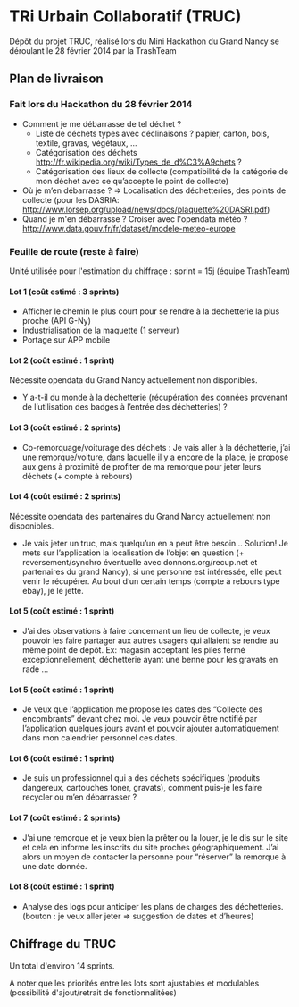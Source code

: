 # TRi Urbain Collaboratif (TRUC) 

Dépôt du projet TRUC, réalisé lors du Mini Hackathon du Grand Nancy se déroulant le 28 février 2014 par la TrashTeam

## Plan de livraison

### Fait lors du Hackathon du 28 février 2014

- Comment je me débarrasse de tel déchet ?
    - Liste de déchets types avec déclinaisons ? papier, carton, bois, textile, gravas, végétaux, ...
    - Catégorisation des déchets http://fr.wikipedia.org/wiki/Types_de_d%C3%A9chets ?
    - Catégorisation des lieux de collecte (compatibilité de la catégorie de mon déchet avec ce qu’accepte le point de collecte)
- Où je m’en débarrasse ? => Localisation des déchetteries, des points de collecte (pour les DASRIA: http://www.lorsep.org/upload/news/docs/plaquette%20DASRI.pdf)
- Quand je m'en débarrasse ? Croiser avec l'opendata météo ? http://www.data.gouv.fr/fr/dataset/modele-meteo-europe


### Feuille de route (reste à faire)

Unité utilisée pour l'estimation du chiffrage : sprint = 15j (équipe TrashTeam)

#### Lot 1 (coût estimé : 3 sprints)

- Afficher le chemin le plus court pour se rendre à la dechetterie la plus proche (API G-Ny)
- Industrialisation de la maquette (1 serveur)
- Portage sur APP mobile

#### Lot 2 (coût estimé : 1 sprint)

Nécessite opendata du Grand Nancy actuellement non disponibles.

- Y a-t-il du monde à la déchetterie (récupération des données provenant de l’utilisation des badges à l’entrée des déchetteries) ?

#### Lot 3 (coût estimé : 2 sprints)

- Co-remorquage/voiturage des déchets : Je vais aller à la déchetterie, j’ai une remorque/voiture, dans laquelle il y a encore de la place, je propose aux gens à proximité de profiter de ma remorque pour jeter leurs déchets (+ compte à rebours)

#### Lot 4 (coût estimé : 2 sprints)

Nécessite opendata des partenaires du Grand Nancy actuellement non disponibles.

- Je vais jeter un truc, mais quelqu’un en a peut être besoin… Solution! Je mets sur l’application la localisation de l’objet en question (+ reversement/synchro éventuelle avec donnons.org/recup.net et partenaires du grand Nancy), si une personne est intéressée, elle peut venir le récupérer. Au bout d’un certain temps (compte à rebours type ebay), je le jette.


#### Lot 5 (coût estimé : 1 sprint)

- J’ai des observations à faire concernant un lieu de collecte, je veux pouvoir les faire partager aux autres usagers qui allaient se rendre au même point de dépôt. Ex: magasin acceptant les piles fermé exceptionnellement, déchetterie ayant une benne pour les gravats en rade ... 

#### Lot 5 (coût estimé : 1 sprint)

- Je veux que l’application me propose les dates des “Collecte des encombrants” devant chez moi. Je veux pouvoir être notifié par l’application quelques jours avant et pouvoir ajouter automatiquement dans mon calendrier personnel ces dates.

#### Lot 6 (coût estimé : 1 sprint)

- Je suis un professionnel qui a des déchets spécifiques (produits dangereux, cartouches toner, gravats), comment puis-je les faire recycler ou m’en débarrasser ?

#### Lot 7 (coût estimé : 2 sprints)

- J’ai une remorque et je veux bien la prêter ou la louer, je le dis sur le site et cela en informe les inscrits du site proches géographiquement. J’ai alors un moyen de contacter la personne pour “réserver” la remorque à une date donnée.

#### Lot 8 (coût estimé : 1 sprint)

- Analyse des logs pour anticiper les plans de charges des déchetteries. (bouton : je veux aller jeter => suggestion de dates et d’heures)

## Chiffrage du TRUC

Un total d'environ 14 sprints.

A noter que les priorités entre les lots sont ajustables et modulables (possibilité d'ajout/retrait de fonctionnalitées)
